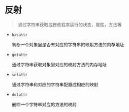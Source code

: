 # 反射

> ​	通过字符串获取或修改程序运行的状态，属性，方法等

* `hasattr`

  判断一个对象里是否有对应的字符串的映射方法的内存地址

* `getattr`

  通过字符串获取对象里对应的映射方法的内存地址

* `setattr`

  通过字符串和对应的字符串配置成相应的映射

* `delattr`

  删除一个字符串对应的方法的映射



